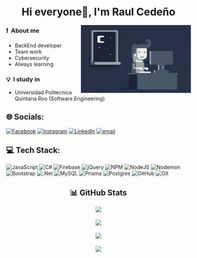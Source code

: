 <!-- https://github.com/Readme-Workflows/recent-activity -->
<h1 align="center">Hi everyone👋, I'm Raul Cedeño</h1>

<img alt="Night Coding" src="https://raw.githubusercontent.com/AVS1508/AVS1508/master/assets/Night-Coding.gif" align="right"/>

### ❗ &nbsp;About me
- BackEnd developer
- Team work
- Cybersecurity
- Always learning

### 💡 &nbsp;I study in
- Universidad Politecnica Quintana Roo (Software Engineering)
## 🌐 Socials:
[![Facebook](https://img.shields.io/badge/Facebook-%231877F2.svg?logo=Facebook&logoColor=white)](https://www.facebook.com/raul.cedeno.1614460/) [![Instagram](https://img.shields.io/badge/Instagram-%23E4405F.svg?logo=Instagram&logoColor=white)](https://instagram.com/raul_ced7) [![LinkedIn](https://img.shields.io/badge/LinkedIn-%230077B5.svg?logo=linkedin&logoColor=white)](https://www.linkedin.com/in/raulcedeno/?originalSubdomain=mx) [![email](https://img.shields.io/badge/Email-D14836?logo=gmail&logoColor=white)](mailto:raulcedeno_manzanarez@hotmail.com) 

## 💻 Tech Stack:
![JavaScript](https://img.shields.io/badge/javascript-%23323330.svg?style=for-the-badge&logo=javascript&logoColor=%23F7DF1E) ![C#](https://img.shields.io/badge/c%23-%23239120.svg?style=for-the-badge&logo=csharp&logoColor=white) ![Firebase](https://img.shields.io/badge/firebase-%23039BE5.svg?style=for-the-badge&logo=firebase) ![jQuery](https://img.shields.io/badge/jquery-%230769AD.svg?style=for-the-badge&logo=jquery&logoColor=white) ![NPM](https://img.shields.io/badge/NPM-%23CB3837.svg?style=for-the-badge&logo=npm&logoColor=white) ![NodeJS](https://img.shields.io/badge/node.js-6DA55F?style=for-the-badge&logo=node.js&logoColor=white) ![Nodemon](https://img.shields.io/badge/NODEMON-%23323330.svg?style=for-the-badge&logo=nodemon&logoColor=%BBDEAD) ![Bootstrap](https://img.shields.io/badge/bootstrap-%238511FA.svg?style=for-the-badge&logo=bootstrap&logoColor=white) ![.Net](https://img.shields.io/badge/.NET-5C2D91?style=for-the-badge&logo=.net&logoColor=white) ![MySQL](https://img.shields.io/badge/mysql-4479A1.svg?style=for-the-badge&logo=mysql&logoColor=white) ![Prisma](https://img.shields.io/badge/Prisma-3982CE?style=for-the-badge&logo=Prisma&logoColor=white) ![Postgres](https://img.shields.io/badge/postgres-%23316192.svg?style=for-the-badge&logo=postgresql&logoColor=white) ![GitHub](https://img.shields.io/badge/github-%23121011.svg?style=for-the-badge&logo=github&logoColor=white) ![Git](https://img.shields.io/badge/git-%23F05033.svg?style=for-the-badge&logo=git&logoColor=white)
<h2 align="center">📊 GitHub Stats</h2>

<div align="center">
    <img src="https://github-readme-stats.vercel.app/api?username=RECSTEINS&theme=dark&hide_border=false&include_all_commits=true&count_private=true" />
</div>
<br/>
<div align="center">
    <img src="https://nirzak-streak-stats.vercel.app/?user=RECSTEINS&theme=dark&hide_border=false" />
</div>
<br/>
<div align="center">
  <img src="https://github-profile-summary-cards.vercel.app/api/cards/profile-details?username=RECSTEINS&theme=tokyonight" width="950"/>
</div>
<br/>
<div align="center">
  <img src="https://github-readme-activity-graph.vercel.app/graph?username=RECSTEINS&theme=tokyo-night" />
</div>
